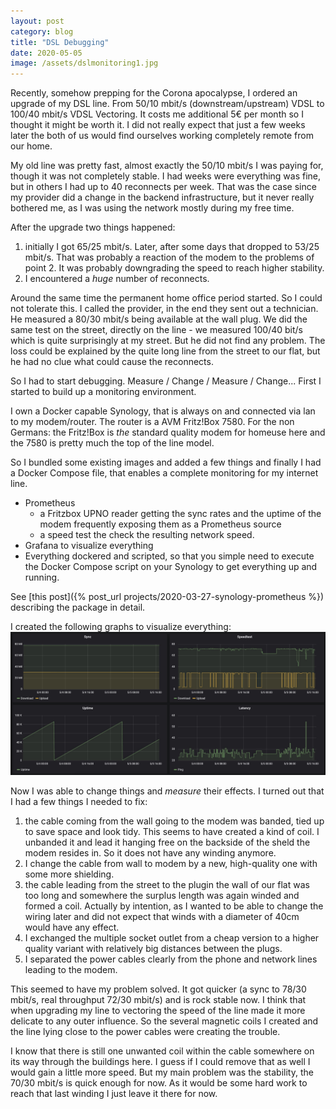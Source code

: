 ```yaml
---
layout: post
category: blog
title: "DSL Debugging"
date: 2020-05-05    
image: /assets/dslmonitoring1.jpg
---
```


Recently, somehow prepping for the Corona apocalypse, I ordered an upgrade of my DSL line. From 50/10 mbit/s (downstream/upstream) VDSL to 100/40 mbit/s VDSL Vectoring. It costs me additional 5€ per month so I thought it might be worth it. I did not really expect that just a few weeks later the both of us would find ourselves working completely remote from our home.

My old line was pretty fast, almost exactly the 50/10 mbit/s I was paying for, though it was not completely stable. I had weeks were everything was fine, but in others I had up to 40 reconnects per week. That was the case since my provider did a change in the backend infrastructure, but it never really bothered me, as I was using the network mostly during my free time.

After the upgrade two things happened:

1. initially I got 65/25 mbit/s. Later, after some days that dropped to 53/25 mbit/s. That was probably a reaction of the modem to the problems of point 2. It was probably downgrading the speed to reach higher stability.
2. I encountered a _huge_ number of reconnects.

Around the same time the permanent home office period started. So I could not tolerate this. I called the provider, in the end they sent out a technician. He measured a 80/30 mbit/s being available at the wall plug. We did the same test on the street, directly on the line - we measured 100/40 bit/s which is quite surprisingly at my street. But he did not find any problem. The loss could be explained by the quite long line from the street to our flat, but he had no clue what could cause the reconnects.


So I had to start debugging. Measure / Change / Measure / Change... First I started to build up a monitoring environment.

I own a Docker capable Synology, that is always on and connected via lan to my modem/router. The router is a AVM Fritz!Box 7580. For the non Germans: the Fritz!Box is *the* standard quality modem for homeuse here and the 7580 is pretty much the top of the line model. 

So I bundled some existing images and added a few things and finally I had a Docker Compose file, that enables a complete monitoring for my internet line.

* Prometheus
  * a Fritzbox UPNO reader getting the sync rates and the uptime of the modem frequently exposing them as a Prometheus source
  * a speed test the check the resulting network speed. 
* Grafana to visualize everything
* Everything dockered and scripted, so that you simple need to execute the Docker Compose script on your Synology to get everything up and running. 

See [this post]({% post_url projects/2020-03-27-synology-prometheus %}) describing the package in detail.

I created the following graphs to visualize everything:
![DSL Data](/assets/dslmonitoring1.jpg)

Now I was able to change things and _measure_ their effects. I turned out that I had a few things I needed to fix:

1. the cable coming from the wall going to the modem was banded, tied up to save space and look tidy. This seems to have created a kind of coil. I unbanded it and lead it hanging free on the backside of the sheld the modem resides in. So it does not have any winding anymore.
2. I change the cable from wall to modem by a new, high-quality one with some more shielding.
3. the cable leading from the street to the plugin the wall of our flat was too long and somewhere the surplus length was again winded and formed a coil. Actually by intention, as I wanted to be able to change the wiring later and did not expect that winds with a diameter of 40cm would have any effect.
4. I exchanged the multiple socket outlet from a cheap version to a higher quality variant with relatively big distances between the plugs.
5. I separated the power cables clearly from the phone and network lines leading to the modem.

This seemed to have my problem solved. It got quicker (a sync to 78/30 mbit/s, real throughput 72/30 mbit/s) and is rock stable now. I think that when upgrading my line to vectoring the speed of the line made it more delicate to any outer influence. So the several magnetic coils I created and the line lying close to the power cables were creating the trouble.

I know that there is still one unwanted coil within the cable somewhere on its way through the buildings here. I guess if I could remove that as well I would gain a little more speed. But my main problem was the stability, the 70/30 mbit/s is quick enough for now. As it would be some hard work to reach that last winding I just leave it there for now.
